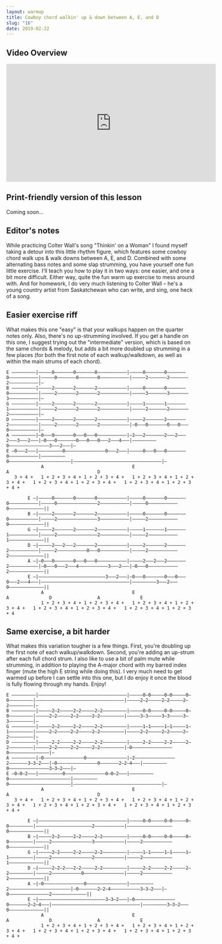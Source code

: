 ```yaml
---
layout: warmup
title: Cowboy chord walkin' up & down between A, E, and D
slug: "16"
date: 2019-02-22
---
```


<!-- patreon_lesson_available: true
patreon_lesson_url: https://www.patreon.com/posts/24697299/ -->

## Video Overview

<iframe width="560" height="315" src="https://www.youtube.com/embed/8GSHjffgXe0?showinfo=0" frameborder="0" allowfullscreen></iframe>

<!-- Coming soon... -->

## Print-friendly version of this lesson

<!-- For a print-friendly PDF of this lesson, [become a supporter on my Patreon page](https://www.patreon.com/posts/24697299). For a few bucks a month, you get access to PDFs of all my new lessons. -->

Coming soon...

## Editor's notes

While practicing Colter Wall's song "Thinkin' on a Woman" I found myself taking a detour into this little rhythm figure, which features some cowboy chord walk ups & walk downs between A, E, and D. Combined with some alternating bass notes and some slap strumming, you have yourself one fun little exercise. I'll teach you how to play it in two ways: one easier, and one a bit more difficult. Either way, quite the fun warm up exercise to mess around with. And for homework, I do very much listening to Colter Wall – he's a young country artist from Saskatchewan who can write, and sing, one heck of a song.

## Easier exercise riff

What makes this one "easy" is that your walkups happen on the quarter notes only. Also, there's no up-strumming involved. If you get a handle on this one, I suggest trying out the "intermediate" version, which is based on the same chords & melody, but adds a bit more doubled up strumming in a few places (for both the first note of each walkup/walkdown, as well as within the main strums of each chord).

    E –––––––––|–––––0–––––––0–––––––0–––––––––––|–––––0–––––––0–––––––0–––––––––––|–––––0–––––––0–––––––0–––––––––––|–––––2–––––––2–––––––2–––––––––––|–
    B –––––––––|–––––2–––––––2–––––––2–––––––––––|–––––0–––––––0–––––––0–––––––––––|–––––2–––––––2–––––––2–––––––––––|–––––3–––––––3–––––––3–––––––––––|–
    G –––––––––|–––––2–––––––2–––––––2–––––––––––|–––––1–––––––1–––––––1–––––––––––|–––––2–––––––2–––––––2–––––––––––|–––––2–––––––2–––––––2–––––––––––|–
    D –––––––––|–––––2–––––––2–––––––2–––––––––––|–––––2–––––––2–––––––2–––––––––––|–––––2–––––––2–––––––2–––––––––––|–0–––0–––––––0–––0–––0–––––––––––|–
    A –––––––––|–0–––0–––––––0–––0–––0–––––––––––|–2–––2–––––––2–––2–––2–––3–––2–––|–0–––0–––––––0–––0–––0–––2–––4–––|–––––––––0–––––––––––––––3–––2–––|–
    E –0–––2–––|–––––––––0–––––––––––––––0–––2–––|–––––0–––0–––0–––––––0–––––––––––|–––––––––0–––––––––––––––––––––––|–––––––––––––––––––––––––––––––––|–
                 A                                 E                                 A                                 D
       3 + 4 +   1 + 2 + 3 + 4 + 1 + 2 + 3 + 4 +   1 + 2 + 3 + 4 + 1 + 2 + 3 + 4 +   1 + 2 + 3 + 4 + 1 + 2 + 3 + 4 +   1 + 2 + 3 + 4 + 1 + 2 + 3 + 4 +

            E –|–––––0–––––––0–––––––0–––––––––––|–––––0–––––––0–––––––0–––––––––––|–––––0–––––––––––––––2–––––––––––|–––––0–––––––––––0–––––––––––––||
            B –|–––––2–––––––2–––––––2–––––––––––|–––––0–––––––0–––––––0–––––––––––|–––––2–––––––––––––––3–––––––––––|–––––2–––––––––––0–––––––––––––||
            G –|–––––2–––––––2–––––––2–––––––––––|–––––1–––––––1–––––––1–––––––––––|–––––2–––––––––––––––2–––––––––––|–––––2–––––––––––1–––––––––––––||
            D –|–––––2–––2–––2–––––––2–––––––––––|–––––2–––––––2–––––––2–––––––––––|–––––2–––––––––––0–––0–––––––––––|–––––2–––––––––––2–––––––––––––||
            A –|–0–––0–––––––0–––0–––0–––––––––––|–––––2–––2–––2–––––––2–––––––––––|–0–––0–––2–––4–––––––––––3–––2–––|–0–––0–––––––––––2–––––––––––––||
            E –|–––––––––––––––––––––––––3–––2–––|–0–––0–––––––0–––0–––0–––2–––4–––|–––––––––––––––––––––––––––––––––|–––––––––3–––2–––0–––––––––––––||
                 A                                 E                                 A               D                 A               E
                 1 + 2 + 3 + 4 + 1 + 2 + 3 + 4 +   1 + 2 + 3 + 4 + 1 + 2 + 3 + 4 +   1 + 2 + 3 + 4 + 1 + 2 + 3 + 4 +   1 + 2 + 3 + 4 + 1 + 2 + 3 + 4

## Same exercise, a bit harder

What makes this variation tougher is a few things. First, you're doubling up the first note of each walkup/walkdown. Second, you're adding an up-strum after each full chord strum. I also like to use a bit of palm mute while strumming, in addition to playing the A-major chord with my barred index finger (mute the high E string while doing this). I very  much need to get warmed up before I can settle into this one, but I do enjoy it once the blood is fully flowing through my hands. Enjoy!

    E –––––––––|–––––––––––––––––––––––––––––––––|–––––0–0–––––0–0–––––0–0–––––––––|–––––––––––––––––––––––––––––––––|–––––2–2–––––2–2–––––2–2–––––––––|–
    B –––––––––|–––––2–2–––––2–2–––––2–2–––––––––|–––––0–0–––––0–0–––––0–0–––––––––|–––––2–2–––––2–2–––––2–2–––––––––|–––––3–3–––––3–3–––––3–3–––––––––|–
    G –––––––––|–––––2–2–––––2–2–––––2–2–––––––––|–––––1–1–––––1–1–––––1–1–––––––––|–––––2–2–––––2–2–––––2–2–––––––––|–––––2–2–––––2–2–––––2–2–––––––––|–
    D –––––––––|–––––2–2–––––2–2–––––2–2–––––––––|–––––2–2–––––2–2–––––2–2–––––––––|–––––2–2–––––2–2–––––2–2–––––––––|–0–––––––––––––––0–––––––––––––––|–
    A –––––––––|–0–––––––––––––––0–––––––––––––––|–2–––––––––––––––2–––––––3–3–2–––|–0–––––––––––––––0–––––––2–2–4–––|–––––––––0–––––––––––––––3–3–2–––|–
    E –0–0–2–––|–––––––––0–––––––––––––––0–0–2–––|–––––––––0–––––––––––––––––––––––|–––––––––0–––––––––––––––––––––––|–––––––––––––––––––––––––––––––––|–
                 A                                 E                                 A                                 D
       3 + 4 +   1 + 2 + 3 + 4 + 1 + 2 + 3 + 4 +   1 + 2 + 3 + 4 + 1 + 2 + 3 + 4 +   1 + 2 + 3 + 4 + 1 + 2 + 3 + 4 +   1 + 2 + 3 + 4 + 1 + 2 + 3 + 4 +

            E –|–––––––––––––––––––––––––––––––––|–––––0–0–––––0–0–––––0–0–––––––––|–––––––––––––––––––––2–––––––––––|–––––––––––––––––0–––––––––––––||
            B –|–––––2–2–––––2–2–––––2–2–––––––––|–––––0–0–––––0–0–––––0–0–––––––––|–––––2–––––––––––––––3–––––––––––|–––––2–––––––––––0–––––––––––––||
            G –|–––––2–2–––––2–2–––––2–2–––––––––|–––––1–1–––––1–1–––––1–1–––––––––|–––––2–––––––––––––––2–––––––––––|–––––2–––––––––––1–––––––––––––||
            D –|–––––2–2–2–––2–2–––––2–2–––––––––|–––––2–2–––––2–2–––––2–2–––––––––|–––––2–––––––––––0–––––––––––––––|–––––2–––––––––––2–––––––––––––||
            A –|–0–––––––––––––––0–––––––––––––––|–––––––––2–––––––––––––––––––––––|–0–––––––2–2–4–––––––––––3–3–2–––|–0–––––––––––––––2–––––––––––––||
            E –|–––––––––––––––––––––––––3–3–2–––|–0–––––––––––––––0–––––––2–2–4–––|–––––––––––––––––––––––––––––––––|–––––––––3–3–2–––0–––––––––––––||
                 A                                 E                                 A               D                 A               E
                 1 + 2 + 3 + 4 + 1 + 2 + 3 + 4 +   1 + 2 + 3 + 4 + 1 + 2 + 3 + 4 +   1 + 2 + 3 + 4 + 1 + 2 + 3 + 4 +   1 + 2 + 3 + 4 + 1 + 2 + 3 + 4 +
